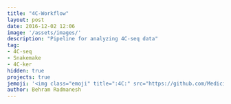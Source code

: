 ```yaml
---
title: "4C-Workflow"
layout: post
date: 2016-12-02 12:06
image: '/assets/images/'
description: "Pipeline for analyzing 4C-seq data"
tag: 
- 4C-seq
- Snakemake
- 4C-ker
hidden: true
projects: true
jemoji: '<img class="emoji" title=":4C:" src="https://github.com/MediciPrime/MediciPrime.github.io/blob/master/assets/images/4C.png" height="20" width="20" align="absmiddle">'
author: Behram Radmanesh
---
```

